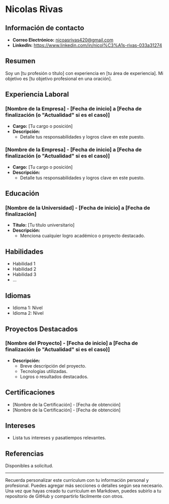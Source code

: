 # Nicolas Rivas

## Información de contacto
- **Correo Electrónico:** nicoasrivas420@gmail.com
- **LinkedIn:** https://www.linkedin.com/in/nicol%C3%A1s-rivas-033a31274

## Resumen
Soy un [tu profesión o título] con experiencia en [tu área de experiencia]. Mi objetivo es [tu objetivo profesional en una oración].

## Experiencia Laboral
### [Nombre de la Empresa] - [Fecha de inicio] a [Fecha de finalización (o "Actualidad" si es el caso)]
- **Cargo:** [Tu cargo o posición]
- **Descripción:**
  - Detalle tus responsabilidades y logros clave en este puesto.

### [Nombre de la Empresa] - [Fecha de inicio] a [Fecha de finalización (o "Actualidad" si es el caso)]
- **Cargo:** [Tu cargo o posición]
- **Descripción:**
  - Detalle tus responsabilidades y logros clave en este puesto.

## Educación
### [Nombre de la Universidad] - [Fecha de inicio] a [Fecha de finalización]
- **Título:** [Tu título universitario]
- **Descripción:**
  - Menciona cualquier logro académico o proyecto destacado.

## Habilidades
- Habilidad 1
- Habilidad 2
- Habilidad 3
- ...

## Idiomas
- Idioma 1: Nivel
- Idioma 2: Nivel

## Proyectos Destacados
### [Nombre del Proyecto] - [Fecha de inicio] a [Fecha de finalización (o "Actualidad" si es el caso)]
- **Descripción:**
  - Breve descripción del proyecto.
  - Tecnologías utilizadas.
  - Logros o resultados destacados.

## Certificaciones
- [Nombre de la Certificación] - [Fecha de obtención]
- [Nombre de la Certificación] - [Fecha de obtención]

## Intereses
- Lista tus intereses y pasatiempos relevantes.

## Referencias
Disponibles a solicitud.

---

Recuerda personalizar este currículum con tu información personal y profesional. Puedes agregar más secciones o detalles según sea necesario. Una vez que hayas creado tu currículum en Markdown, puedes subirlo a tu repositorio de GitHub y compartirlo fácilmente con otros.
